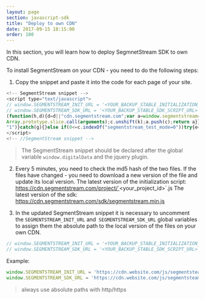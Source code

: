 ```yaml
---
layout: page
section: javascript-sdk
title: "Deploy to own CDN"
date: 2017-09-15 18:15:00
order: 100
---
```


In this section, you will learn how to deploy SegmnetStream SDK to own CDN.

To install SegmentStream on your CDN - you need to do the following steps:

1. Copy the snippet and paste it into the code for each page of your site.
```JavaScript
<!-- SegmentStream snippet -->
<script type="text/javascript">
// window.SEGMENTSTREAM_INIT_URL = '<YOUR_BACKUP_STABLE_INITIALIZATION_SCRIPT_URL>';
// window.SEGMENTSTREAM_SDK_URL = '<YOUR_BACKUP_STABLE_SDK_SCRIPT_URL>';
(function(h,d){d=d||"cdn.segmentstream.com";var a=window.segmentstream=window.segmentstream||[];window.ddListener=window.ddListener||[];var b=window.digitalData=window.digitalData||{};b.events=b.events||[];b.changes=b.changes||[];if(!a.initialize)if(a.invoked)window.console&&console.error&&console.error("SegmentStream snippet included twice.");else{a.invoked=!0;a.methods="initialize addIntegration persist unpersist on once off getConsent setConsent".split(" ");a.factory=function(k){return function(){var c=
Array.prototype.slice.call(arguments);c.unshift(k);a.push(c);return a}};for(b=0;b<a.methods.length;b++){var f=a.methods[b];a[f]=a.factory(f)}a.load=function(a){var c=document.createElement("script");c.type="text/javascript";c.charset="utf-8";c.async=!0;c.src=a;a=document.getElementsByTagName("script")[0];a.parentNode.insertBefore(c,a)};a.loadProject=function(b){var c=window.location.search;if(0<=c.indexOf("segmentstream_test_mode=1"))try{var e=!0;window.localStorage.setItem("_segmentstream_test_mode",
"1")}catch(g){}else if(0<=c.indexOf("segmentstream_test_mode=0"))try{e=!1,window.localStorage.removeItem("_segmentstream_test_mode")}catch(g){}else try{e="1"===window.localStorage.getItem("_segmentstream_test_mode")}catch(g){}e?a.load(window.SEGMENTSTREAM_TESTMODE_INIT_URL||"https://api.segmentstream.com/v1/project/"+b+".js"):a.load(window.SEGMENTSTREAM_INIT_URL||"https://"+d+"/project/"+b+".js")};a.CDN_DOMAIN=d;a.SNIPPET_VERSION="2.0.0";a.loadProject(h)}})("<PROJECT_ID>","<CDN_DOMAIN>");
</script>
<!-- //SegmentStream snippet -->
```
>The SegmentStream snippet should be declared after the global variable `window.digitalData` and the jquery plugin.

2. Every 5 minutes, you need to check the md5 hash of the two files. If the files have changed - you need to download a new version of the file and update its local version.
The latest version of the initialization script:
https://cdn.segmentstream.com/project/`<your_project_id>`.js
The latest version of the sdk:
https://cdn.segmentstream.com/sdk/segmentstream.min.js

3. In the updated SegmentStream snippet it is necessary to uncomment the  `SEGMENTSTREAM_INIT_URL` and` SEGMENTSTREAM_SDK_URL` global variables to assign them the absolute path to the local version of the files on your own CDN.
```JavaScript
// window.SEGMENTSTREAM_INIT_URL = '<YOUR_BACKUP_STABLE_INITIALIZATION_SCRIPT_URL>';
// window.SEGMENTSTREAM_SDK_URL = '<YOUR_BACKUP_STABLE_SDK_SCRIPT_URL>';
```
Example:
```JavaScript
window.SEGMENTSTREAM_INIT_URL = 'https://cdn.website.com/js/segmentsteam/init_15_05_2017.js';
window.SEGMENTSTREAM_SDK_URL = 'https://cdn.website.com/js/segmentsteam/sdk_15_05_2017.js';
```
>always use absolute paths with http/https
